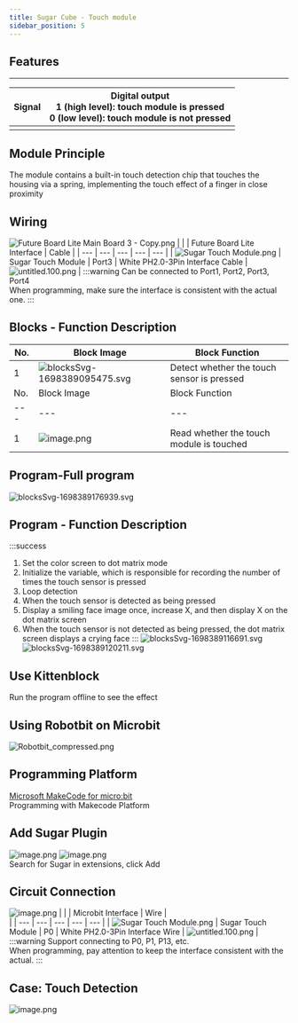```yaml
---
title: Sugar Cube - Touch module
sidebar_position: 5
---
```


## Features
---
| **Signal** | Digital output<br />1 (high level): touch module is pressed<br />0 (low level): touch module is not pressed |
| --- | --- |
|  |


## Module Principle
The module contains a built-in touch detection chip that touches the housing via a spring, implementing the touch effect of a finger in close proximity


## Wiring

![Future Board Lite Main Board 3 - Copy.png](1698389055888-5b56763c-0ee0-42b2-aab5-6533ee06012f.png)
|  |  | Future Board Lite Interface | Cable |
| --- | --- | --- | --- | --- |
| ![Sugar Touch Module.png](1698303888937-53265e7a-c52d-4d0a-ab81-d8572ba50712.png) | Sugar Touch Module | Port3 | White PH2.0-3Pin Interface Cable | ![untitled.100.png](1694663456622-fdd52039-7a0c-451f-96a0-feabdc797516.png) |
:::warning
Can be connected to Port1, Port2, Port3, Port4<br>
When programming, make sure the interface is consistent with the actual one.
:::


## Blocks - Function Description
| No. | Block Image | Block Function |
| --- | --- | --- |
| 1 | ![blocksSvg-1698389095475.svg](1698389140219-07d3efc0-bb79-4270-806a-d1ab9ee69a43.svg) | Detect whether the touch sensor is pressed |
| No. | Block Image | Block Function |
| --- | --- | --- |
| 1 | ![image.png](1709711498193-34250c20-11a0-441a-9af8-d0a689ffe769.png) | Read whether the touch module is touched |


## Program-Full program
![blocksSvg-1698389176939.svg](1698389184538-336403e0-f7a3-4d75-be60-d7deb0c2ea34.svg)


## Program - Function Description
:::success
1. Set the color screen to dot matrix mode
2. Initialize the variable, which is responsible for recording the number of times the touch sensor is pressed
3. Loop detection
4. When the touch sensor is detected as being pressed
5. Display a smiling face image once, increase X, and then display X on the dot matrix screen
6. When the touch sensor is not detected as being pressed, the dot matrix screen displays a crying face
:::
![blocksSvg-1698389116691.svg](1698389140179-02cbe0c3-cb44-489b-803e-e03252937a15.svg)
![blocksSvg-1698389120211.svg](1698389140247-003bcd9f-1c22-47f7-a45c-6d511bc085a3.svg)


##  Use Kittenblock
Run the program offline to see the effect


## Using Robotbit on Microbit
![Robotbit_compressed.png](1709112761000-c84282ba-fe71-45c1-8ad4-8e7f6fc4738f.png)


##  Programming Platform
[Microsoft MakeCode for micro:bit](https://makecode.microbit.org/#editor)<br />Programming with Makecode Platform


##   Add Sugar Plugin
![image.png](1709111597414-08605e4f-d626-474f-9c07-ead8ba9f12f1.png)
![image.png](1709111641678-73b61119-c29c-4b48-add7-375ce9a15935.png)<br />Search for Sugar in extensions, click Add


## Circuit Connection
![image.png](1709782803138-922859f0-efb3-4817-b7f5-a4d1c43009ca.png)
|  |  | Microbit Interface | Wire | <br /> |
| --- | --- | --- | --- | --- |
| ![Sugar Touch Module.png](1698303888937-53265e7a-c52d-4d0a-ab81-d8572ba50712.png) | Sugar Touch Module | P0 | White PH2.0-3Pin Interface Wire | ![untitled.100.png](1694663456622-fdd52039-7a0c-451f-96a0-feabdc797516.png) |
:::warning
Support connecting to P0, P1, P13, etc.<br />When programming, pay attention to keep the interface consistent with the actual.
:::


## Case: Touch Detection
![image.png](1709711481208-aa4effe9-c96c-4dbd-9e2d-5e7505112b71.png)

